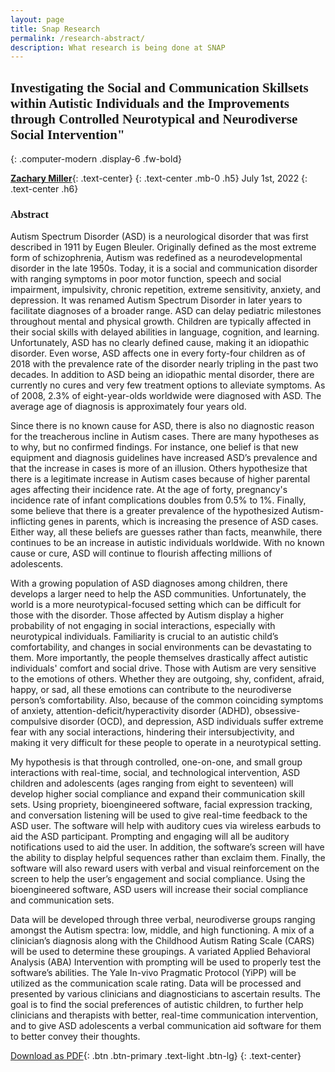 ```yaml
---
layout: page
title: Snap Research
permalink: /research-abstract/
description: What research is being done at SNAP
---
```

## **Investigating the Social and Communication Skillsets within Autistic Individuals and the Improvements through Controlled Neurotypical and Neurodiverse Social Intervention"**
{: .computer-modern .display-6 .fw-bold}

<style>
    article p,h1,h2,h3,h4,h5{font-family: "Computer Modern Serif", serif; }
    h1{font-weight: bold; font-size: 2em; text-decoration: underline}
</style>

[**Zachary Miller**](mailto:zachamiller@pitt.edu){: .text-center}
{: .text-center .mb-0 .h5}
July 1st, 2022
{: .text-center .h6}

### **Abstract**
Autism Spectrum Disorder (ASD) is a neurological disorder that was first described in 1911 by Eugen Bleuler. Originally defined as the most extreme form of schizophrenia, Autism was redefined as a neurodevelopmental disorder in the late 1950s. Today, it is a social and communication disorder with ranging symptoms in poor motor function, speech and social impairment, impulsivity, chronic repetition, extreme sensitivity, anxiety, and depression. It was renamed Autism Spectrum Disorder in later years to facilitate diagnoses of a broader range. ASD can delay pediatric milestones throughout mental and physical growth. Children are typically affected in their social skills with delayed abilities in language, cognition, and learning. Unfortunately, ASD has no clearly defined cause, making it an idiopathic disorder. Even worse, ASD affects one in every forty-four children as of 2018 with the prevalence rate of the disorder nearly tripling in the past two decades. In addition to ASD being an idiopathic mental disorder, there are currently no cures and very few treatment options to alleviate symptoms. As of 2008, 2.3% of eight-year-olds worldwide were diagnosed with ASD. The average age of diagnosis is approximately four years old.  

Since there is no known cause for ASD, there is also no diagnostic reason for the treacherous incline in Autism cases. There are many hypotheses as to why, but no confirmed findings. For instance, one belief is that new equipment and diagnosis guidelines have increased ASD’s prevalence and that the increase in cases is more of an illusion. Others hypothesize that there is a legitimate increase in Autism cases because of higher parental ages affecting their incidence rate. At the age of forty, pregnancy's incidence rate of infant complications doubles from 0.5% to 1%. Finally, some believe that there is a greater prevalence of the hypothesized Autism-inflicting genes in parents, which is increasing the presence of ASD cases. Either way, all these beliefs are guesses rather than facts, meanwhile, there continues to be an increase in autistic individuals worldwide. With no known cause or cure, ASD will continue to flourish affecting millions of adolescents.  

With a growing population of ASD diagnoses among children, there develops a larger need to help the ASD communities. Unfortunately, the world is a more neurotypical-focused setting which can be difficult for those with the disorder. Those affected by Autism display a higher probability of not engaging in social interactions, especially with neurotypical individuals. Familiarity is crucial to an autistic child’s comfortability, and changes in social environments can be devastating to them. More importantly, the people themselves drastically affect autistic individuals' comfort and social drive. Those with Autism are very sensitive to the emotions of others. Whether they are outgoing, shy, confident, afraid, happy, or sad, all these emotions can contribute to the neurodiverse person’s comfortability. Also, because of the common coinciding symptoms of anxiety, attention-deficit/hyperactivity disorder (ADHD), obsessive-compulsive disorder (OCD), and depression, ASD individuals suffer extreme fear with any social interactions, hindering their intersubjectivity, and making it very difficult for these people to operate in a neurotypical setting.  

My hypothesis is that through controlled, one-on-one, and small group interactions with real-time, social, and technological intervention, ASD children and adolescents (ages ranging from eight to seventeen) will develop higher social compliance and expand their communication skill sets. Using propriety, bioengineered software, facial expression tracking, and conversation listening will be used to give real-time feedback to the ASD user. The software will help with auditory cues via wireless earbuds to aid the ASD participant. Prompting and engaging will all be auditory notifications used to aid the user. In addition, the software’s screen will have the ability to display helpful sequences rather than exclaim them. Finally, the software will also reward users with verbal and visual reinforcement on the screen to help the user’s engagement and social compliance. Using the bioengineered software, ASD users will increase their social compliance and communication sets.  

Data will be developed through three verbal, neurodiverse groups ranging amongst the Autism spectra: low, middle, and high functioning. A mix of a clinician’s diagnosis along with the Childhood Autism Rating Scale (CARS) will be used to determine these groupings. A variated Applied Behavioral Analysis (ABA) Intervention with prompting will be used to properly test the software’s abilities. The Yale In-vivo Pragmatic Protocol (YiPP) will be utilized as the communication scale rating. Data will be processed and presented by various clinicians and diagnosticians to ascertain results. The goal is to find the social preferences of autistic children, to further help clinicians and therapists with better, real-time communication intervention, and to give ASD adolescents a verbal communication aid software for them to better convey their thoughts.

[Download as PDF]({{site.baseurl}}/assets/abstract.pdf){: .btn .btn-primary .text-light .btn-lg}
{: .text-center}
